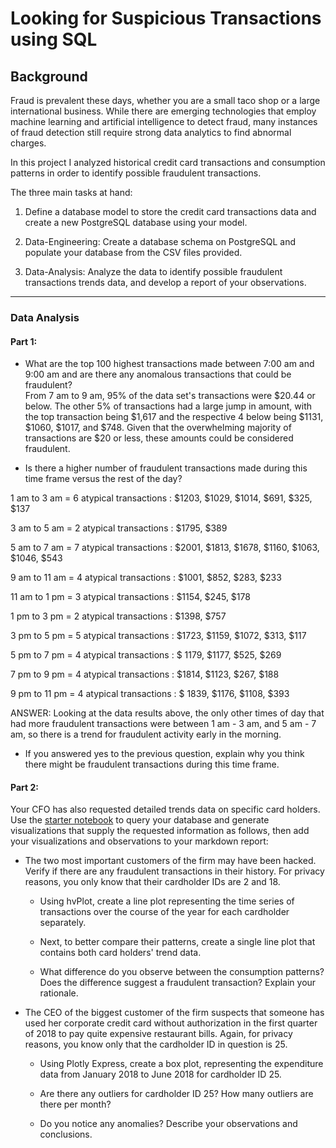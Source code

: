 # Looking for Suspicious Transactions using SQL

## Background

Fraud is prevalent these days, whether you are a small taco shop or a large international business. While there are emerging technologies that employ machine learning and artificial intelligence to detect fraud, many instances of fraud detection still require strong data analytics to find abnormal charges.

In this project I analyzed historical credit card transactions and consumption patterns in order to identify possible fraudulent transactions.

The three main tasks at hand: 

1) Define a database model to store the credit card transactions data and create a new PostgreSQL database using your model.

2) Data-Engineering: Create a database schema on PostgreSQL and populate your  database from the CSV files provided.

3. Data-Analysis: Analyze the data to identify possible fraudulent transactions trends data, and develop a report of your observations.

---

### Data Analysis
#### Part 1:

  * What are the top 100 highest transactions made between 7:00 am and 9:00 am and are there any anomalous transactions that could be fraudulent? <br>
From 7 am to 9 am, 95% of the data set's transactions were $20.44 or below. The other 5% of transactions had a large jump in amount, with the top transaction being $1,617 and the respective 4 below being $1131, $1060, $1017, and $748. Given that the overwhelming majority of transactions are $20 or less, these amounts could be considered fraudulent.

  * Is there a higher number of fraudulent transactions made during this time frame versus the rest of the day?
 
 1 am to 3 am = 6 atypical transactions : $1203, $1029, $1014, $691, $325, $137

 3 am to 5 am = 2 atypical transactions : $1795, $389

 5 am to 7 am = 7 atypical transactions : $2001, $1813, $1678, $1160, $1063, $1046, $543

 9 am to 11 am = 4 atypical transactions : $1001, $852, $283, $233

 11 am to 1 pm = 3 atypical transactions : $1154, $245, $178

 1 pm to 3 pm = 2 atypical transactions : $1398, $757

 3 pm to 5 pm = 5 atypical transactions : $1723, $1159, $1072, $313, $117

 5 pm to 7 pm = 4 atypical transactions : $ 1179, $1177, $525, $269

 7 pm to 9 pm = 4 atypical transactions : $1814, $1123, $267, $188

 9 pm to 11 pm = 4 atypical transactions : $ 1839, $1176, $1108, $393

 ANSWER: Looking at the data results above, the only other times of day that had more fraudulent transactions were between 1 am - 3 am, and 5 am - 7 am, so there is a trend for fraudulent activity early in the morning.

  * If you answered yes to the previous question, explain why you think there might be fraudulent transactions during this time frame.

#### Part 2:

Your CFO has also requested detailed trends data on specific card holders. Use the [starter notebook](Starter_Files/challenge.ipynb) to query your database and generate visualizations that supply the requested information as follows, then add your visualizations and observations to your markdown report:      

* The two most important customers of the firm may have been hacked. Verify if there are any fraudulent transactions in their history. For privacy reasons, you only know that their cardholder IDs are 2 and 18.

  * Using hvPlot, create a line plot representing the time series of transactions over the course of the year for each cardholder separately. 
  
  * Next, to better compare their patterns, create a single line plot that contains both card holders' trend data.  

  * What difference do you observe between the consumption patterns? Does the difference suggest a fraudulent transaction? Explain your rationale.

* The CEO of the biggest customer of the firm suspects that someone has used her corporate credit card without authorization in the first quarter of 2018 to pay quite expensive restaurant bills. Again, for privacy reasons, you know only that the cardholder ID in question is 25.

  * Using Plotly Express, create a box plot, representing the expenditure data from January 2018 to June 2018 for cardholder ID 25.
  
  * Are there any outliers for cardholder ID 25? How many outliers are there per month?

  * Do you notice any anomalies? Describe your observations and conclusions.
